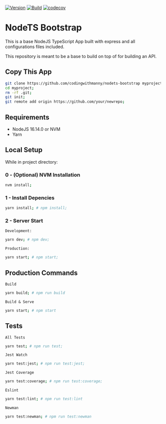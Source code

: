 [![Version](https://img.shields.io/github/package-json/v/codingwithmanny/nodets-bootstrap?style=flat-square)](https://github.com/codingwithmanny/nodets-bootstrap/blob/master/package.json)
[![Build](https://img.shields.io/github/workflow/status/codingwithmanny/nodets-bootstrap/Node.js%20CI?style=flat-square)](https://github.com/codingwithmanny/nodets-bootstrap/actions/workflows/node.js.yml)
[![codecov](https://img.shields.io/codecov/c/github/codingwithmanny/nodets-bootstrap?style=flat-square&token=UMIMTHBI5L)](https://codecov.io/gh/codingwithmanny/nodets-bootstrap)

# NodeTS Bootstrap

This is a base NodeJS TypeScript App built with express and all configurations
files included.

This repository is meant to be a base to build on top of for building an API.

## Copy This App

```bash
git clone https://github.com/codingwithmanny/nodets-bootstrap myproject;
cd myproject;
rm -rf .git;
git init;
git remote add origin https://github.com/your/newrepo;
```

## Requirements

- NodeJS 16.14.0 or NVM
- Yarn

## Local Setup

While in project directory:

### 0 - (Optional) NVM Installation

```bash
nvm install;
```

### 1 - Install Depencies

```bash
yarn install; # npm install;
```

### 2 - Server Start

`Development:`

```bash
yarn dev; # npm dev;
```

`Production:`

```bash
yarn start; # npm start;
```

## Production Commands

`Build`

```bash
yarn build; # npm run build
```

`Build & Serve`

```bash
yarn start; # npm start
```

## Tests

`All Tests`

```bash
yarn test; # npm run test;
```

`Jest Watch`

```bash
yarn test:jest; # npm run test:jest;
```

`Jest Coverage`

```bash
yarn test:coverage; # npm run test:coverage;
```

`Eslint`

```bash
yarn test:lint; # npm run test:lint
```

`Newman`

```bash
yarn test:newman; # npm run test:newman
```
